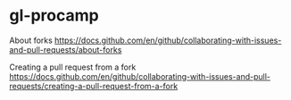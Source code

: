 # gl-procamp

About forks
https://docs.github.com/en/github/collaborating-with-issues-and-pull-requests/about-forks

Creating a pull request from a fork
https://docs.github.com/en/github/collaborating-with-issues-and-pull-requests/creating-a-pull-request-from-a-fork
